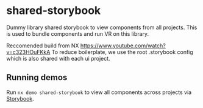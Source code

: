 # shared-storybook

Dummy library shared storybook to view components from all projects. This is used to bundle components and run VR on this library.

Reccomended build from NX https://www.youtube.com/watch?v=c323HOuFKkA
To reduce boilerplate, we use the root .storybook config which is also shared with each ui project.

## Running demos

Run `nx demo shared-storybook` to view all components across projects via [Storybook](https://storybook.js.org/).
